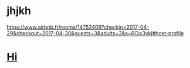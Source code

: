# jhjkh
https://www.airbnb.fr/rooms/14752409?checkin=2017-04-29&checkout=2017-04-30&guests=3&adults=3&s=6Cix3vkj#host-profile

# [Hi](http://jkhkjh.fr)
[](https://d2mxuefqeaa7sj.cloudfront.net/s_744EAD9E51FD85A9EDBED7D255F9A16F7DF3B8F8FE414F45AE1346F84C1CC59C_1492878916607_16bd4c1.jpg)
